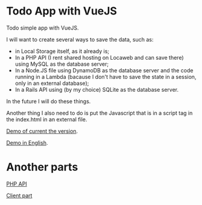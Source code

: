 # Todo App with VueJS

Todo simple app with VueJS.

I will want to create several ways to save the data, such as:

- in Local Storage itself, as it already is;
- In a PHP API (I rent shared hosting on Locaweb and can save there) using MySQL as the database server;
- In a Node.JS file using DynamoDB as the database server and the code running in a Lambda (bacause I don't have to save the state in a session, only in an external database);
- In a Rails API using (by my choice) SQLite as the database server.

In the future I will do these things.

Another thing I also need to do is put the Javascript that is in a script tag in the
index.html in an external file.

[Demo of current the version](https://youtu.be/yaCapL30PRE).

[Demo in English](https://www.youtube.com/watch?v=zSuqlGYUY7Y).


# Another parts

[PHP API](https://github.com/andreterceiro/todoapp-php)

[Client part](https://github.com/andreterceiro/todo-app-vue)